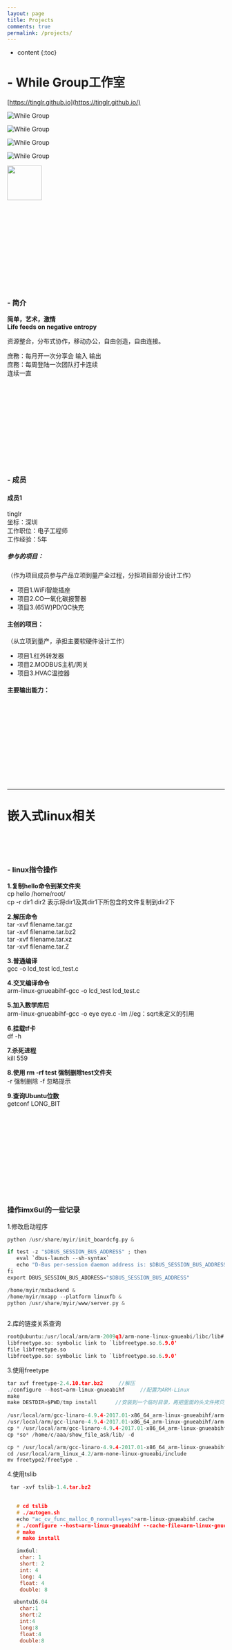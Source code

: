 ```yaml
---
layout: page
title: Projects
comments: true
permalink: /projects/
---
```


* content
{:toc}

# - While Group工作室 #

[https://tinglr.github.io](https://tinglr.github.io/)
  
![While Group](static\img\WhileGroup_small.png)  

![While Group](static/img/WhileGroup_small.png)  

![While Group](img/WhileGroup_small.png)  

![While Group](static/img/WhileGroup_small.png)  



<img width="80" height="80" src="static/img/WhileGroup_small.png"/>

<br><br><br><br><br><br><br><br><br><br><br>

###  **- 简介**

**简单，艺术，激情**<br>
**Life feeds on negative entropy**<br>

资源整合，分布式协作，移动办公，自由创造，自由连接。<br>

庶務：每月开一次分享会 输入 输出<br>
庶務：每周登陆一次团队打卡连续<br>
连续一直<br>


<br><br><br><br><br><br><br><br><br><br><br>


###  **- 成员**

#### **成员1**

tinglr<br>
坐标：深圳<br>
工作职位：电子工程师<br>
工作经验：5年<br>


##### **参与的项目：**<br>
（作为项目成员参与产品立项到量产全过程，分担项目部分设计工作）<br>
   * 项目1.WiFi智能插座
   * 项目2.CO一氧化碳报警器
   * 项目3.(65W)PD/QC快充
   
#### **主创的项目：**
（从立项到量产，承担主要软硬件设计工作）<br>
   * 项目1.红外转发器
   * 项目2.MODBUS主机/网关
   * 项目3.HVAC温控器

#### **主要输出能力：**

<br><br><br><br><br><br><br><br><br><br><br>


----------


# 嵌入式linux相关 #

<br><br><br>

###  **- linux指令操作**

**1.复制hello命令到某文件夹**<br>
cp hello /home/root/<br>
cp -r dir1 dir2 表示将dir1及其dir1下所包含的文件复制到dir2下

**2.解压命令**<br>
tar -xvf filename.tar.gz<br>
tar -xvf filename.tar.bz2<br>
tar -xvf filename.tar.xz<br>
tar -xvf filename.tar.Z<br>

**3.普通编译**<br>
gcc -o lcd_test lcd_test.c

**4.交叉编译命令**<br>
arm-linux-gnueabihf-gcc -o lcd_test lcd_test.c

**5.加入数学库后**<br>
arm-linux-gnueabihf-gcc -o eye eye.c -lm //eg：sqrt未定义的引用

**6.挂载tf卡**<br>
df -h

**7.杀死进程**<br>
kill 559
  
**8.使用 rm -rf test 强制删除test文件夹**<br>
-r 强制删除
-f 忽略提示
  
**9.查询Ubuntu位数**<br>
getconf LONG_BIT



<br><br><br><br><br><br><br><br><br><br><br>

### **操作imx6ul的一些记录**

1.修改启动程序<br>

```c
python /usr/share/myir/init_boardcfg.py &

if test -z "$DBUS_SESSION_BUS_ADDRESS" ; then
   eval `dbus-launch --sh-syntax`
   echo "D-Bus per-session daemon address is: $DBUS_SESSION_BUS_ADDRESS"
fi
export DBUS_SESSION_BUS_ADDRESS="$DBUS_SESSION_BUS_ADDRESS"

/home/myir/mxbackend &
/home/myir/mxapp --platform linuxfb &
python /usr/share/myir/www/server.py &
 
```

 
 2.库的链接关系查询<br>
```c
root@ubuntu:/usr/local/arm/arm-2009q3/arm-none-linux-gnueabi/libc/lib# file libfreetype.so
libfreetype.so: symbolic link to `libfreetype.so.6.9.0'
file libfreetype.so
libfreetype.so: symbolic link to `libfreetype.so.6.9.0'
```

3.使用freetype<br>
```c
tar xvf freetype-2.4.10.tar.bz2     //解压
./configure --host=arm-linux-gnueabihf     //配置为ARM-Linux
make
make DESTDIR=$PWD/tmp install      //安装到一个临时目录，再把里面的头文件拷贝到我们的交叉编译工具链里面去
  
/usr/local/arm/gcc-linaro-4.9.4-2017.01-x86_64_arm-linux-gnueabihf/arm-linux-gnueabihf/libc/lib#
/usr/local/arm/gcc-linaro-4.9.4-2017.01-x86_64_arm-linux-gnueabihf/arm-linux-gnueabihf/libc/usr/include#
cp * /usr/local/arm/gcc-linaro-4.9.4-2017.01-x86_64_arm-linux-gnueabihf/arm-linux-gnueabihf/libc/lib -d -rf
cp *so* /home/c/aaa/show_file_ask/lib/ -d

cp * /usr/local/arm/gcc-linaro-4.9.4-2017.01-x86_64_arm-linux-gnueabihf/arm-linux-gnueabihf/libc/usr/include -rf
cd /usr/local/arm_linux_4.2/arm-none-linux-gnueabi/include
mv freetype2/freetype .
```
  
4.使用tslib<br>
```c
 tar -xvf tslib-1.4.tar.bz2

 
   # cd tslib
   # ./autogen.sh
   echo "ac_cv_func_malloc_0_nonnull=yes">arm-linux-gnueabihf.cache 
   # ./configure --host=arm-linux-gnueabihf --cache-file=arm-linux-gnueabihf.cache --enable-inputapi=no -prefix=/usr/local/tslib 
   # make
   # make install
```

```c
   imx6ul:
	char: 1
	short: 2
	int: 4
	long: 4
	float: 4
	double: 8

  ubuntu16.04 
	char:1
	short:2
	int:4
	long:8
	float:4
	double:8
```


<br><br><br><br><br><br><br><br><br><br><br>



  
4、表格 （建议在表格前空一行，否则可能影响表格无法显示）
 
 表头  | 表头  | 表头
 ---- | ----- | ------  
 单元格内容  | 单元格内容 | 单元格内容 
 单元格内容  | 单元格内容 | 单元格内容  
 








<br><br><br><br><br><br><br><br><br><br><br>



----------
# - 网站导航

常用网站：<br>
[新加坡网站](http://14.29.226.209:81/)<br>
[Github](https://github.com/)<br>
[Python库](https://www.lfd.uci.edu/~gohlke/pythonlibs/)<br>
[搜狗翻译](https://fanyi.sogou.com/)<br>
[拷贝兔](https://cp.anyknew.com/)<br>
[在线实用工具集合PDF转HTML](https://www.toolnb.com/)<br>


有趣网站：<br>
[大学资源网：http://www.dxzy163.com/](http://www.dxzy163.com/)<br>
[简答题：http://www.jiandati.com/](http://www.jiandati.com/)<br>
[必看网（人生必看的书籍）：https://www.biikan.com/](https://www.biikan.com/)<br>
[查无此人（刷新网站，展现一张AI 生成的人脸照片](https://thispersondoesnotexist.com/)<br>
[术语在线：http://www.termonline.cn/](http://www.termonline.cn/)<br>


资源搜索  
[DogeDoge搜索引擎](http://www.dogedoge.com)<br>
[视频资源下载爱扒](https://www.zyboe.com/)<br>
[电影天堂https://www.dy2018.com/](https://www.dy2018.com/)<br>
[奶牛快传](https://www.cowtransfer.com)<br>
[文叔叔（大文件传输，不限速）](https://www.wenshushu.cn/)<br>
[香当网（年终总结，个人简历，事迹材料，租赁合同，演讲稿）](https://www.xiangdang.net/)<br>
[二维码生成](https://cli.im/)<br>
[码力全开（UI的资源库）](https://www.maliquankai.com/designnav/)<br>
[图片无限变放大](http://bigjpg.com/zh)<br>
[小森林导航](http://www.xsldh6.com/)<br>

[找免费字体](http://www.hellofont.cn/)<br>
[查字体是否可以商用网站](https://fonts.safe.360.cn/)<br>
[爱给网（免费下载音效视频）](http://www.aigei.com/)<br>
[在线视频剪辑](https://bilibili.clipchamp.com/editor)<br>




阿木影视：https://www.aosk.online/   
电影推荐（分类别致）：http://www.mvcat.com  
APP影院：https://app.movie

去看TV：https://www.qukantv.net/

动漫视频网：http://www.zzzfun.com/

94神马电影网：http://www.9rmb.com/

NO视频官网：http://www.novipnoad.com/

蓝光画质电影：http://www.languang.co/

在线看剧：http://dy.27234.cn/

大数据导航：http://hao.199it.com/

多功能图片网站：

https://www.logosc.cn/so/

牛牛TV：http://www.ziliao6.com/tv/

VideoFk解析视频：

http://www.videofk.com/

蓝调网站：http://lcoc.top/vip2.3/

永久资源采集网：

http://www.yongjiuzy1.com/





学设计 


免费音频素材：https://icons8.cn/music

新CG儿（视频素材模板，无水印+免费下载）：

https://www.newcger.com/

Iconfont（阿里巴巴矢量图标库）：

https://www.iconfont.cn/

小图标下载：https://www.easyicon.net/

Flight Icon：https://www.flighticon.co/

第一字体转换器：http://www.diyiziti.com/

doyoudosh（平面设计）：

www.doyoudo.com

企业宣传视频在线制作：https://duomu.tv/

MAKE海报设计官网：http://maka.im/



搞文档

即书（在线制作PPT）：

https://www.keysuper.com/

PDF处理：https://smallpdf.com/cn

PDF处理：https://www.ilovepdf.com/zh-cn

PDF处理：https://www.pdfpai.com/

PDF处理：https://www.hipdf.cn/

图片压缩，PDF处理：

https://docsmall.com/

腾讯文档（在线协作编辑和管理文档）：

docs.qq.com

ProcessOn（在线协作制作结构图）：

www.processon.com

iLovePDF（在线转换PDF利器）：

www.ilovepdf.com

PPT在线制作：https://www.woodo.cn/

PDF24工具（pdf处理工具）：

https://tools.pdf24.org/en

IMGBOT（在线图片处理）：

www.imgbot.ai

福昕云编辑（在线编辑PDF）：

edit.foxitcloud.cn

TinyPNG（在线压缩图片）：tinypng.com



优品PPT（模板下载）：

http://www.ypppt.com/

第一PPT（模板下载）：

http://www.1ppt.com/xiazai/

三顿PPT导航：sandunppt.com




找图片

电脑壁纸：http://lcoc.top/bizhi/

https://unsplash.com/

https://pixabay.com/

https://www.pexels.com/

https://visualhunt.com/

https://www.ssyer.com/

彼岸图网：http://pic.netbian.com/

极像素（超高清大图）：

https://www.sigoo.com/

免费版权图片搜索：

https://www.logosc.cn/so/


<br><br><br><br><br><br><br><br><br><br><br>


----------

